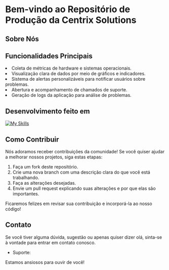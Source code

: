 # Bem-vindo ao Repositório de Produção da Centrix Solutions

## Sobre Nós

## Funcionalidades Principais

<li>Coleta de métricas de hardware e sistemas operacionais.</li>
<li>Visualização clara de dados por meio de gráficos e indicadores.</li>
<li>Sistema de alertas personalizáveis para notificar usuários sobre problemas.</li>
<li>Abertura e acompanhamento de chamados de suporte.</li>
<li>Geração de logs da aplicação para análise de problemas.</li>


## Desenvolvimento feito em
[![My Skills](https://skills.thijs.gg/icons?i=html,css,js,nodejs,mysql,py,kotlin,figma)](https://skills.thijs.gg)


## Como Contribuir

Nós adoramos receber contribuições da comunidade! Se você quiser ajudar a melhorar nossos projetos, siga estas etapas:

1. Faça um fork deste repositório.
2. Crie uma nova branch com uma descrição clara do que você está trabalhando.
3. Faça as alterações desejadas.
4. Envie um pull request explicando suas alterações e por que elas são importantes.

Ficaremos felizes em revisar sua contribuição e incorporá-la ao nosso código!

## Contato

Se você tiver alguma dúvida, sugestão ou apenas quiser dizer olá, sinta-se à vontade para entrar em contato conosco.

- Suporte:

Estamos ansiosos para ouvir de você!
